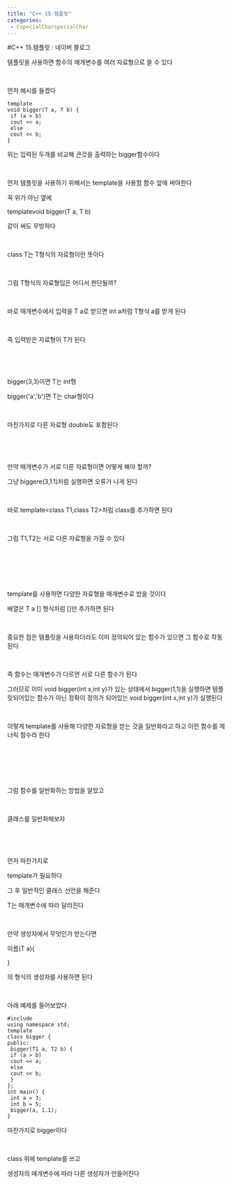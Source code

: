 ```yaml
---
title: "C++ 15.템플릿"
categories:
 - CspecialCharspecialChar
---
```

#C++ 15.템플릿 : 네이버 블로그







템플릿을 사용하면 함수의 매개변수를 여러 자료형으로 쓸 수 있다

​

먼저 예시를 들겠다




 




```
template
void bigger(T a, T b) {
 if (a > b)
 cout << a;
 else
 cout << b;
}
```





 


위는 입력된 두개를 비교해 큰것을 출력하는 bigger함수이다

​

먼저 템플릿을 사용하기 위해서는 template을 사용할 함수 앞에 써야한다

꼭 위가 아닌 옆에

template<class T>void bigger(T a, T b)

같이 써도 무방하다

​

class T는 T형식의 자료형이란 뜻이다

​

그럼 T형식의 자료형임은 어디서 판단될까?

 

​

바로 매개변수에서 입력을 T a로 받으면 int a처럼 T형식 a를 받게 된다

​

즉 입력받은 자료형이 T가 된다

​

​

bigger(3,3)이면 T는 int형

bigger('a','b')면 T는 char형이다

​

마찬가지로 다른 자료형 double도 포함된다

​

​

만약 매개변수가 서로 다른 자료형이면 어떻게 해야 할까?

그냥 biggere(3,1.1)처럼 실행하면 오류가 나게 된다

​

바로 template<class T1,class T2>처럼 class를 추가하면 된다

​

그럼 T1,T2는 서로 다른 자료형을 가질 수 있다

​

​

​

template를 사용하면 다양한 자료형을 매개변수로 받을 것이다

배열은 T a [] 형식처럼 []만 추가하면 된다

​

중요한 점은 탬플릿을 사용하더라도 이미 정의되어 있는 함수가 있으면 그 함수로 작동된다

​

즉 함수는 매개변수가 다르면 서로 다른 함수가 된다

그러므로 이미 void bigger(int x,int y)가 있는 상태에서 bigger(1,1)을 실행하면 템플릿되어있는 함수가 아닌 정확이 정의가 되어있는 void bigger(int x,int y)가 실행된다

​

이렇게 template를 사용해 다양한 자료형을 받는 것을 일반화라고 하고 이런 함수를 제너릭 함수라 한다

​

​

​

그럼 함수를 일반화하는 방법을 알았고

​

클래스를 일반화해보자

​

​

먼저 마찬가지로

template<class T>가 필요하다

그 후 일반적인 클래스 선언을 해준다

T는 매개변수에 따라 달라진다

​

만약 생성자에서 무엇인가 받는다면

이름(T a){

}

의 형식의 생성자를 사용하면 된다

​

아래 예제를 들어보았다




 




```
#include
using namespace std;
template
class bigger {
public:
 bigger(T1 a, T2 b) {
 if (a > b)
 cout << a;
 else
 cout << b;
 }
};
int main() {
 int a = 3;
 int b = 5;
 bigger(a, 1.1);
}
```





 


마찬가지로 bigger이다

​

class 위에 template를 쓰고 

생성자의 매개변수에 따라 다른 생성자가 만들어진다

​

​

​

​

​

​




 

